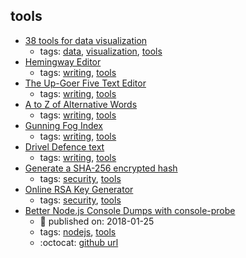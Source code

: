 tools 
---
* [38 tools for data visualization](http://www.creativebloq.com/design-tools/data-visualization-712402)
    * tags: [data](../tags/data.md), [visualization](../tags/visualization.md), [tools](../tags/tools.md)
* [Hemingway Editor](http://www.hemingwayapp.com/)
    * tags: [writing](../tags/writing.md), [tools](../tags/tools.md)
* [The Up-Goer Five Text Editor](http://splasho.com/upgoer5/)
    * tags: [writing](../tags/writing.md), [tools](../tags/tools.md)
* [A to Z of Alternative Words](http://www.plainenglish.co.uk/files/alternative.pdf)
    * tags: [writing](../tags/writing.md), [tools](../tags/tools.md)
* [ Gunning Fog Index](http://gunning-fog-index.com/)
    * tags: [writing](../tags/writing.md), [tools](../tags/tools.md)
* [Drivel Defence text](http://www.plainenglish.co.uk/drivel-defence-text.html)
    * tags: [writing](../tags/writing.md), [tools](../tags/tools.md)
* [Generate a SHA-256 encrypted hash](https://hash.online-convert.com/sha256-generator)
    * tags: [security](../tags/security.md), [tools](../tags/tools.md)
* [Online RSA Key Generator](http://travistidwell.com/jsencrypt/demo/)
    * tags: [security](../tags/security.md), [tools](../tags/tools.md)
* [Better Node.js Console Dumps with console-probe](https://davidwalsh.name/console-probe)
    * :calendar: published on: 2018-01-25
    * tags: [nodejs](../tags/nodejs.md), [tools](../tags/tools.md)
    * :octocat: [github url](https://github.com/grantcarthew/node-console-probe)
